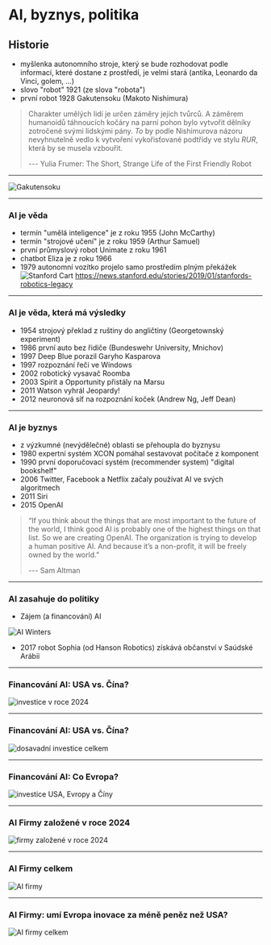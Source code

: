 # AI, byznys, politika

## Historie

- myšlenka autonomního stroje, který se bude rozhodovat podle informací, které dostane z prostředí, je velmi stará (antika, Leonardo da Vinci, golem, ...)
- slovo "robot" 1921 (ze slova "robota")
- první robot 1928 Gakutensoku (Makoto Nishimura)
> Charakter umělých lidí je určen záměry jejich tvůrců. A záměrem humanoidů táhnoucích kočáry na parní pohon bylo vytvořit dělníky zotročené svými lidskými pány. *To* by podle Nishimurova názoru nevyhnutelně vedlo k vytvoření vykořisťované podtřídy ve stylu *RUR*, která by se musela vzbouřit.
>
> --- Yulia Frumer: The Short, Strange Life of the First Friendly Robot
---
![Gakutensoku](gakutensoku.jpg)

---

### AI je věda

- termín "umělá inteligence" je z roku 1955 (John McCarthy)
- termín "strojové učení" je z roku 1959 (Arthur Samuel)
- první průmyslový robot Unimate z roku 1961
- chatbot Eliza je z roku 1966
- 1979 autonomní vozítko projelo samo prostředím plným překážek
![Stanford Cart](stanford_cart.jpg)
https://news.stanford.edu/stories/2019/01/stanfords-robotics-legacy

---

### AI je věda, která má výsledky

- 1954 strojový překlad z ruštiny do angličtiny (Georgetownský experiment)
- 1986 první auto bez řidiče (Bundeswehr University, Mnichov)
- 1997 Deep Blue porazil Garyho Kasparova
- 1997 rozpoznání řeči ve Windows
- 2002 robotický vysavač Roomba
- 2003 Spirit a Opportunity přistály na Marsu
- 2011 Watson vyhrál Jeopardy!
- 2012 neuronová síť na rozpoznání koček (Andrew Ng, Jeff Dean)

---

### AI je byznys

- z výzkumné (nevýdělečné) oblasti se přehoupla do byznysu 
- 1980 expertní systém XCON pomáhal sestavovat počítače z komponent
- 1990 první doporučovací systém (recommender system) "digital bookshelf"
- 2006 Twitter, Facebook a Netflix začaly používat AI ve svých algoritmech
- 2011 Siri
- 2015 OpenAI
> “If you think about the things that are most important to the future of the world, I think good AI is probably one of the highest things on that list. So we are creating OpenAI. The organization is trying to develop a human positive AI. And because it’s a non-profit, it will be freely owned by the world.”
> 
> --- Sam Altman

---

### AI zasahuje do politiky

- Zájem (a financování) AI

![AI Winters](ai_winter.png)

- 2017 robot Sophia (od Hanson Robotics) získává občanství v Saúdské Arábii

---

### Financování AI: USA vs. Čína?

![investice v roce 2024](investment_per_country.png)

---

### Financování AI: USA vs. Čína?

![dosavadní investice celkem](investment_per_country_sum.png)

---

### Financování AI: Co Evropa?

![investice USA, Evropy a Číny](investment_us_china_eu.png)

---

### AI Firmy založené v roce 2024

![firmy založené v roce 2024](ai_companies.png)

---

### AI Firmy celkem

![AI firmy](ai_companies_sum.png)

---

### AI Firmy: umí Evropa inovace za méně peněz než USA?

![AI firmy celkem](ai_companies_us_china_eu.png)

